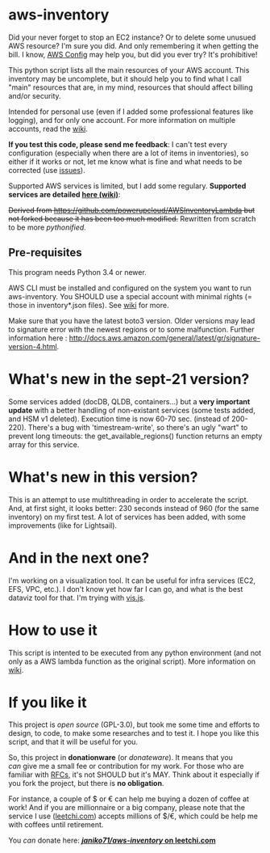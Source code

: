 # aws-inventory
Did your never forget to stop an EC2 instance? Or to delete some unusued AWS resource? I'm sure you did. And only remembering it when getting the bill. I know, [AWS Config](https://aws.amazon.com/config) may help you, but did you ever try? It's prohibitive!

This python script lists all the main resources of your AWS account. This inventory may be uncomplete, but it should help you to find what I call "main" resources that are, in my mind, resources that should affect billing and/or security.

Intended for personal use (even if I added some professional features like logging), and for only one account. For more information on multiple accounts, read the [wiki](https://github.com/janiko71/aws-inventory/wiki). 

**If you test this code, please send me feedback**: I can't test every configuration (especially when there are a lot of items in inventories), so either if it works or not, let me know what is fine and what needs to be corrected (use [issues](https://github.com/janiko71/aws-inventory/issues)).

Supported AWS services is limited, but I add some regulary. **Supported services are detailed [here (wiki)](https://github.com/janiko71/aws-inventory/wiki/Supported-services)**:


~~Derived from https://github.com/powerupcloud/AWSInventoryLambda but not forked because it has been too much modified.~~ Rewritten from scratch to be more _pythonified_.
## Pre-requisites
This program needs Python 3.4 or newer. 

AWS CLI must be installed and configured on the system you want to run aws-inventory. You SHOULD use a special account with minimal rights (= those in inventory*.json files). See [wiki](https://github.com/janiko71/aws-inventory/wiki) for more.

Make sure that you have the latest boto3 version. Older versions may lead to signature error with the newest regions or to some malfunction. Further information here : http://docs.aws.amazon.com/general/latest/gr/signature-version-4.html.

# What's new in the sept-21 version?
Some services added (docDB, QLDB, containers...) but a **very important update** with a better handling of non-existant services (some tests added, and HSM v1 deleted). Execution time is now 60-70 sec. (instead of 200-220).
There's a bug with 'timestream-write', so there's an ugly "wart" to prevent long timeouts: the get_available_regions() function returns an empty array for this service.

# What's new in this version?
This is an attempt to use multithreading in order to accelerate the script. And, at first sight, it looks better: 230 seconds instead of 960 (for the same inventory) on my first test. A lot of services has been added, with some improvements (like for Lightsail).

# And in the next one?
I'm working on a visualization tool. It can be useful for infra services (EC2, EFS, VPC, etc.). I don't know yet how far I can go, and what is the best dataviz tool for that. I'm trying with [vis.js](http://visjs.org/).

# How to use it
This script is intented to be executed from any python environment (and not only as a AWS lambda function as the original script). More information on [wiki](https://github.com/janiko71/aws-inventory/wiki).

# If you like it
This project is _open source_ (GPL-3.0), but took me some time and efforts to design, to code, to make some researches and to test it. I hope you like this script, and that it will be useful for you.

So, this project in **donationware** (or _donateware_). It means that you _can_ give me a small fee or contribution for my work. For those who are familiar with [RFCs](https://www.ietf.org/rfc/rfc2119.txt), it's not SHOULD but it's MAY. Think about it especially if you fork the project, but there is **no obligation**.

For instance, a couple of $ or € can help me buying a dozen of coffee at work! And if you are millionnaire or a big company, please note that the service I use ([leetchi.com](https://www.leetchi.com/c/janiko71-aws-inventory)) accepts millions of $/€, which could be help me with coffees until retirement.

You _can_ donate here: **[_janiko71/aws-inventory_ on leetchi.com](https://www.leetchi.com/c/janiko71-aws-inventory)**

